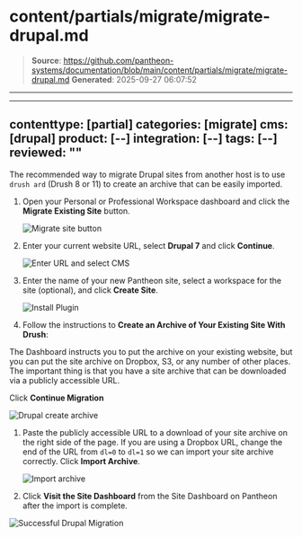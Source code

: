 # content/partials/migrate/migrate-drupal.md

> **Source**: https://github.com/pantheon-systems/documentation/blob/main/content/partials/migrate/migrate-drupal.md
> **Generated**: 2025-09-27 06:07:52

---

---
contenttype: [partial]
categories: [migrate]
cms: [drupal]
product: [--]
integration: [--]
tags: [--]
reviewed: ""
---

The recommended way to migrate Drupal sites from another host is to use `drush ard` (Drush 8 or 11) to create an archive that can be easily imported.

1. Open your Personal or Professional Workspace dashboard and click the **Migrate Existing Site** button.

   ![Migrate site button](../../../images/dashboard/new-dashboard/2024/migrate-site-button.png)

1. Enter your current website URL, select **Drupal 7** and click **Continue**.

   ![Enter URL and select CMS](../../../images/dashboard/new-dashboard/2024/migrate-site-cms-drupal.png)

1. Enter the name of your new Pantheon site, select a workspace for the site (optional), and click **Create Site**.

   ![Install Plugin](../../../images/migrate-site-drupal-create-site.png)

1. Follow the instructions to **Create an Archive of Your Existing Site With Drush**:

  The Dashboard instructs you to put the archive on your existing website, but you can put the site archive on Dropbox, S3, or any number of other places. The important thing is that you have a site archive that can be downloaded via a publicly accessible URL.

  Click **Continue Migration**

  ![Drupal create archive](../../../images/dashboard/new-dashboard/2024/drupal-guided-migrate.png)

1. Paste the publicly accessible URL to a download of your site archive on the right side of the page. If you are using a Dropbox URL, change the end of the URL from `dl=0` to `dl=1` so we can import your site archive correctly. Click **Import Archive**.

   ![Import archive](../../../images/migrate-site-drupal-import-archive.png)

1.  Click **Visit the Site Dashboard** from the Site Dashboard on Pantheon after the import is complete.

   ![Successful Drupal Migration](../../../images/dashboard/new-dashboard/2024/successful-drupal-migration.png)

